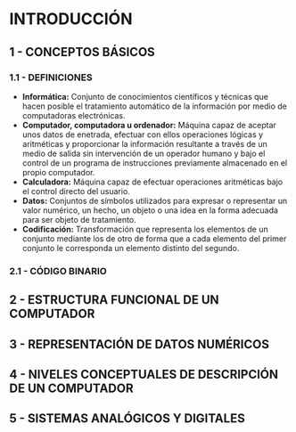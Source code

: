 # INTRODUCCIÓN

## 1 - CONCEPTOS BÁSICOS

### 1.1 - DEFINICIONES

- **Informática:** Conjunto de conocimientos científicos y técnicas que hacen posible el tratamiento automático de la información por medio de computadoras electrónicas.
- **Computador, computadora u ordenador:** Máquina capaz de aceptar unos datos de enetrada, efectuar con ellos operaciones lógicas y aritméticas y proporcionar la información resultante a través de un medio de salida sin intervención de un operador humano y bajo el control de un programa de instrucciones previamente almacenado en el propio computador.
- **Calculadora:** Máquina capaz de efectuar operaciones aritméticas bajo el control directo del usuario.
- **Datos:** Conjuntos de símbolos utilizados para expresar o representar un valor numérico, un hecho, un objeto o una idea en la forma adecuada para ser objeto de tratamiento.
- **Codificación:** Transformación que representa los elementos de un conjunto mediante los de otro de forma que a cada elemento del primer conjunto le corresponda un elemento distinto del segundo.

### 2.1 - CÓDIGO BINARIO



## 2 - ESTRUCTURA FUNCIONAL DE UN COMPUTADOR

## 3 - REPRESENTACIÓN DE DATOS NUMÉRICOS

## 4 - NIVELES CONCEPTUALES DE DESCRIPCIÓN DE UN COMPUTADOR

## 5 - SISTEMAS ANALÓGICOS Y DIGITALES